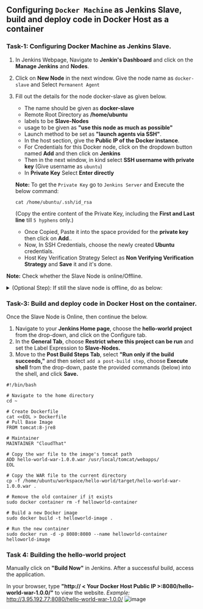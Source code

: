 ## Configuring `Docker Machine` as Jenkins Slave, build and deploy code in Docker Host as a container

### Task-1: Configuring Docker Machine as Jenkins Slave.

1. In Jenkins Webpage, Navigate to **Jenkin's Dashboard** and click on the **Manage Jenkins** and **Nodes**.
2. Click on **New Node** in the next window. Give the node name as `docker-slave` and Select `Permanent Agent`
3. Fill out the details for the node docker-slave as given below.
   * The name should be given as **docker-slave**
   * Remote Root Directory as **/home/ubuntu**
   * labels to be **Slave-Nodes**
   * usage to be given as **"use this node as much as possible"**
   * Launch method to be set as **"launch agents via SSH"**.
   * In the host section, give the **Public IP of the Docker instance**.
   * For Credentials for this Docker node, click on the dropdown button named **Add** and then click on **Jenkins**
   * Then in the next window, in kind select **SSH username with private key** (Give username as `ubuntu`)
   * In **Private Key** Select **Enter directly**
   
   **Note:** To get the `Private Key` go to `Jenkins Server` and Execute the below command:
      ```
      cat /home/ubuntu/.ssh/id_rsa
      ```
     (Copy the entire content of the Private Key, including the **First and Last line** till `5 hyphens` only.)
     
   * Once Copied, Paste it into the space provided for the **private key** then click on **Add**..
   * Now, In SSH Credentials, choose the newly created **Ubuntu** credentials.
   * Host Key Verification Strategy Select as **Non Verifying Verification Strategy** and **Save** it and it's done.

**Note:** Check whether the Slave Node is online/Offline.

   <details>
     <summary>(Optional Step): If still the slave node is offline, do as below:</summary>
     
   1. From Jenkin's server using Docker's Public IP SSH into Docker server.
   2. Now, Re-check whether the Slave node is Online/Offline.
   </details>

### Task-3: Build and deploy code in Docker Host on the container.

Once the Slave Node is Online, then continue the below.

1. Navigate to your **Jenkins Home page**, choose the **hello-world project** from the drop-down, and click on the Configure tab.
2. In the **General Tab**, choose **Restrict where this project can be run** and set the Label Expression to **Slave-Nodes.**
3. Move to the **Post Build Steps Tab**, select **"Run only if the build succeeds,"** and then select `add a post-build step`, choose **Execute shell** from the drop-down, paste the provided commands (below) into the shell, and click **Save.**

```
#!/bin/bash

# Navigate to the home directory
cd ~

# Create Dockerfile
cat <<EOL > Dockerfile
# Pull Base Image
FROM tomcat:8-jre8

# Maintainer
MAINTAINER "CloudThat"

# Copy the war file to the image's tomcat path
ADD hello-world-war-1.0.0.war /usr/local/tomcat/webapps/
EOL

# Copy the WAR file to the current directory
cp -f /home/ubuntu/workspace/hello-world/target/hello-world-war-1.0.0.war .

# Remove the old container if it exists
sudo docker container rm -f helloworld-container

# Build a new Docker image
sudo docker build -t helloworld-image .

# Run the new container
sudo docker run -d -p 8080:8080 --name helloworld-container helloworld-image

```

### Task 4: Building the **hello-world project**

Manually click on **"Build Now"** in Jenkins. After a successful build, access the application.

In your browser, type **"http:// < Your Docker Host Public IP >:8080/hello-world-war-1.0.0/"** to view the website.
*Example:* http://3.95.192.77:8080/hello-world-war-1.0.0/
![image](https://github.com/user-attachments/assets/59b751b0-b120-46d3-b0bd-6bb15dec8108)






